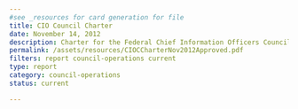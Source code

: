 ```yaml
---
#see _resources for card generation for file
title: CIO Council Charter
date: November 14, 2012
description: Charter for the Federal Chief Information Officers Council, including purpose, leadership and membership, structure and procedures.
permalink: /assets/resources/CIOCCharterNov2012Approved.pdf
filters: report council-operations current
type: report
category: council-operations
status: current

---
```

